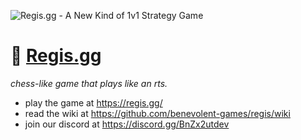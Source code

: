 
![Regis.gg - A New Kind of 1v1 Strategy Game](https://i.imgur.com/AtF6J3d.png)

# 👑 [Regis.gg](https://regis.gg/)

*chess-like game that plays like an rts.*

- play the game at https://regis.gg/
- read the wiki at https://github.com/benevolent-games/regis/wiki
- join our discord at https://discord.gg/BnZx2utdev

